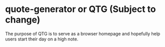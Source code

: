 # quote-generator or QTG (Subject to change)
The purpose of QTG is to serve as a browser homepage and hopefully help users start their day on a high note.
